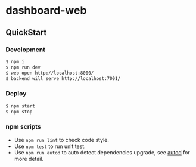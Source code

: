 # dashboard-web

## QuickStart

### Development

```bash
$ npm i
$ npm run dev
$ web open http://localhost:8000/
$ backend will serve http://localhost:7001/
```

### Deploy

```bash
$ npm start
$ npm stop
```

### npm scripts

- Use `npm run lint` to check code style.
- Use `npm test` to run unit test.
- Use `npm run autod` to auto detect dependencies upgrade, see [autod](https://www.npmjs.com/package/autod) for more detail.
